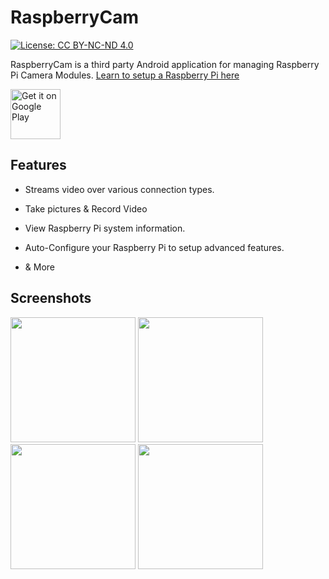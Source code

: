 # RaspberryCam
[![License: CC BY-NC-ND 4.0](https://licensebuttons.net/l/by-nc-nd/4.0/80x15.png)](https://creativecommons.org/licenses/by-nc-nd/4.0/)

RaspberryCam is a third party Android application for managing Raspberry Pi Camera Modules. [Learn to setup a Raspberry Pi here](https://github.com/HassanAssowe/RaspberryCam/blob/master/Setup.md)

 [<img src="https://play.google.com/intl/en_us/badges/images/generic/en_badge_web_generic.png"    
      alt="Get it on Google Play"    
      height="80">](https://play.google.com/store/apps/details?id=com.hassanassowe.raspberrycam)    
      

## Features

* Streams video over various connection types.

* Take pictures & Record Video

* View Raspberry Pi system information.

* Auto-Configure your Raspberry Pi to setup advanced features.

* & More

## Screenshots
<p float="left">
<img src="https://i.imgur.com/v4DoDZf.png" width="200"/>
<img src="https://i.imgur.com/eR8SYCw.png" width="200"/>
<img src="https://i.imgur.com/olKxpQv.png" width="200"/>
<img src="https://i.imgur.com/2JFZkjV.png" width="200"/>
</p>
